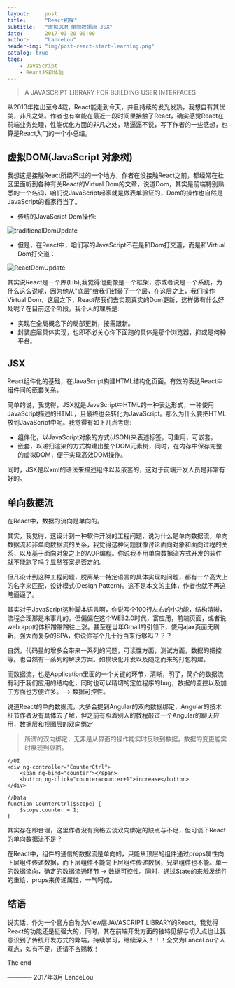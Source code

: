 ```yaml
---
layout:     post
title:      "React初探"
subtitle:   "虚拟DOM 单向数据流 JSX"
date:       2017-03-20 00:00
author:     "LanceLou"
header-img: "img/post-react-start-learning.png"
catalog: true
tags:
    - JavaScript
    - ReactJS初体验
---
```


> A JAVASCRIPT LIBRARY FOR BUILDING USER INTERFACES

从2013年推出至今4载，React能走到今天，并且持续的发光发热，我想自有其优美，非凡之处。作者也有幸能在最近一段时间里接触了React，确实感觉React在前端业务处理，性能优化方面的非凡之处，瞎逼逼不说，写下作者的一些感想，也算是React入门的一个小总结。


## 虚拟DOM(JavaScript 对象树)

我想这是接触React所绕不过的一个地方，作者在没接触React之前，都经常在社区里面听到各种有关React的Virtual Dom的文章，说道Dom，其实是前端特别熟悉的一个名词，咱们说JavaScript起家就是做表单验证的，Dom的操作也自然是JavaScript的看家行当了。

* 传统的JavaScript Dom操作:

![traditionalDomUpdate](https://www.tuchuang001.com/images/2017/03/21/traditionalDomUpdate.png)


* 但是，在React中，咱们写的JavaScript不在是和Dom打交道，而是和Virtual Dom打交道：

![ReactDomUpdate](https://www.tuchuang001.com/images/2017/03/21/ReactDomUpdate.png)

其实说React是一个库(Lib),我觉得他更像是一个框架，亦或者说是一个系统，为什么这么说呢，因为他从"底层"给我们封装了一个层，在这层之上，我们操作Virtual Dom，这层之下，React帮我们去实现真实的Dom更新，这样做有什么好处呢？在目前这个阶段，我个人的理解是:

* 实现在全局概念下的局部更新，按需跟新。
* 封装底层具体实现，也即不必关心你下面跑的具体是那个浏览器，抑或是何种平台。

## JSX

React组件化的基础，在JavaScript构建HTML结构化页面。有效的表达React中组件间的嵌套关系。

简单的说，我觉得，JSX就是JavaScript中HTML的一种表达形式，一种使用JavaScript描述的HTML，且最终也会转化为JavaScript。那么为什么要把HTML放到JavaScript中呢。我觉得有如下几点考虑:

* 组件化，以JavaScript对象的方式(JSON)来表述标签，可重用，可嵌套。
* 嵌套，以递归渲染的方式构建出整个DOM元素树，同时，在内存中保存完整的虚拟DOM，便于实现高效DOM操作。

同时，JSX是以xml的语法来描述组件以及嵌套的，这对于前端开发人员是非常有好的。

## 单向数据流

在React中，数据的流向是单向的。

其实，我觉得，这设计到一种软件开发的工程问题，说为什么是单向数据流，单向数据流和非单向数据流的关系，我觉得这种问题就像讨论面向对象和面向过程的关系，以及基于面向对象之上的AOP编程。你说我不用单向数据流方式开发的软件就不能跑了吗？显然答案是否定的。

但凡设计到这种工程问题，脱离某一特定语言的具体实现的问题，都有一个高大上的名字来匹配，设计模式(Design Pattern)。这不是本文的主体，作者也就不再这瞎逼逼了。

其实对于JavaScript这种脚本语言啊，你说写个100行左右的小功能，结构清晰，流程合理那是末事儿的。但偏偏在这个WEB2.0时代，富应用，前端页面，或者说web app的体积蹭蹭蹭往上涨。甚至在当年Gmail的引领下，使用ajax页面无刷新，强大而复杂的SPA，你说你写个几十行百来行够吗？？？

自然，代码量的增多会带来一系列的问题，可读性方面，测试方面，数据的把控等。也自然有一系列的解决方案。如模块化开发以及随之而来的打包构建。

而数据流，也是Application里面的一个关键的环节，清晰，明了，简介的数据流有利于我们应用的结构化，同时也可以精切的定位程序的bug，数据的监控以及加工方面也方便许多。--> 数据可控性。

说道React的单向数据流，大多会提到Angular的双向数据绑定，Angular的技术细节作者没有具体去了解，但之前有照着别人的教程敲过一个Angular的聊天应用，数据层和视图层的双向绑定

>所谓的双向绑定，无非是从界面的操作能实时反映到数据，数据的变更能实时展现到界面。

```
//UI
<div ng-controller="CounterCtrl">
    <span ng-bind="counter"></span>
    <button ng-click="counter=counter+1">increase</button>
</div>

//Data
function CounterCtrl($scope) {
    $scope.counter = 1;
}
```
其实存在即合理，这里作者没有资格去谈双向绑定的缺点与不足，但可谈下React的单向数据流不是？

在React中，组件的通信的数据流是单向的，只能从顶层的组件通过props属性向下层组件传递数据，而下层组件不能向上层组件传递数据，兄弟组件也不能。单一的数据流向，确定的数据流通环节 -> 数据可控性。同时，通过State的来触发组件的重绘，props来传递属性，一气呵成。


## 结语

说实话，作为一个官方自称为View层JAVASCRIPT LIBRARY的React，我觉得React的功能还是挺强大的，同时，其在前端开发方面的独特见解与切入点也让我意识到了传统开发方式的弊端，持续学习，继续深入！！！全文为LanceLou个人观点，如有不足，还请不吝赐教！

The end

———— 2017年3月 LanceLou